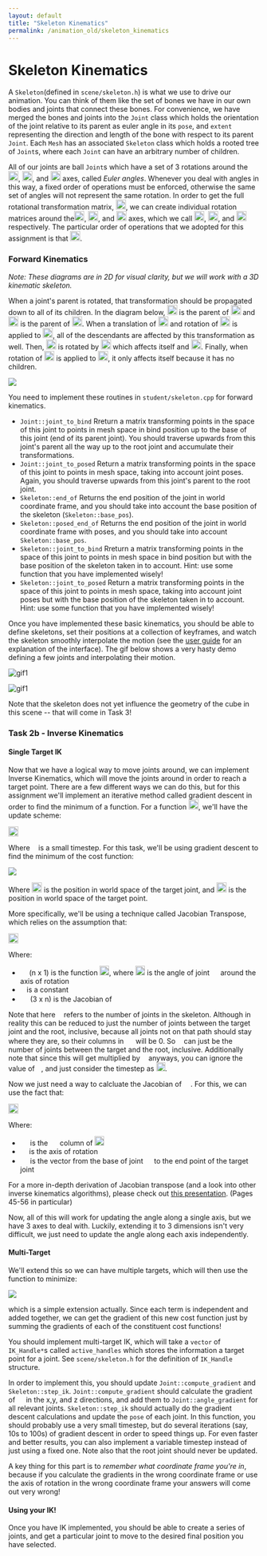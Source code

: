 ```yaml
---
layout: default
title: "Skeleton Kinematics"
permalink: /animation_old/skeleton_kinematics
---
```


# Skeleton Kinematics

A `Skeleton`(defined in `scene/skeleton.h`) is what we use to drive our animation. You can think of them like the set of bones we have in our own bodies and joints that connect these bones. For convenience, we have merged the bones and joints into the `Joint` class which holds the orientation of the joint relative to its parent as euler angle in its `pose`, and `extent` representing the direction and length of the bone with respect to its parent `Joint`. Each `Mesh` has an associated `Skeleton` class which holds a rooted tree of `Joint`s, where each `Joint` can have an arbitrary number of children.

All of our joints are ball `Joint`s which have a set of 3 rotations around the <img src="task2_media/0027.png" height="20">, <img src="task2_media/0028.png" height="20">, and <img src="task2_media/0029.png" height="20"> axes, called _Euler angles_. Whenever you deal with angles in this way, a fixed order of operations must be enforced, otherwise the same set of angles will not represent the same rotation. In order to get the full rotational transformation matrix, <img src="task2_media/0030.png" height="20">, we can create individual rotation matrices around the<img src="task2_media/0031.png" height="20">, <img src="task2_media/0032.png" height="20">, and <img src="task2_media/0033.png" height="20"> axes, which we call <img src="task2_media/0034.png" height="20">, <img src="task2_media/0035.png" height="20">, and <img src="task2_media/0036.png" height="20"> respectively. The particular order of operations that we adopted for this assignment is that <img src="task2_media/0037.png" height="20">.

### Forward Kinematics

_Note: These diagrams are in 2D for visual clarity, but we will work with a 3D kinematic skeleton._

When a joint's parent is rotated, that transformation should be propagated down to all of its children. In the diagram below, <img src="task2_media/0038.png" height="20"> is the parent of <img src="task2_media/0039.png" height="20"> and <img src="task2_media/0040.png" height="20"> is the parent of <img src="task2_media/0041.png" height="20">. When a translation of <img src="task2_media/0042.png" height="20"> and rotation of <img src="task2_media/0043.png" height="20"> is applied to <img src="task2_media/0044.png" height="20">, all of the descendants are affected by this transformation as well. Then, <img src="task2_media/0045.png" height="20"> is rotated by <img src="task2_media/0046.png" height="20"> which affects itself and <img src="task2_media/0047.png" height="20">. Finally, when rotation of <img src="task2_media/0048.png" height="20"> is applied to <img src="task2_media/0049.png" height="20">, it only affects itself because it has no children.

<img src="task2_media/forward_kinematic_diagram.jpg">

You need to implement these routines in `student/skeleton.cpp` for forward kinematics.

*   `Joint::joint_to_bind` 
    Rreturn a matrix transforming points in the space of this joint
    to points in mesh space in bind position  up to the base of this joint (end of its parent joint). You should traverse upwards from this joint's parent all the way up to the root joint and accumulate their transformations. 
*   `Joint::joint_to_posed`
    Return a matrix transforming points in the space of this joint to points in mesh space, taking into account joint poses. Again, you should traverse upwards from this joint's parent to the root joint.
*   `Skeleton::end_of`
    Returns the end position of the joint in world coordinate frame, and you should take into account the base position of the skeleton (`Skeleton::base_pos`).
*   `Skeleton::posed_end_of`
    Returns the end position of the joint in world coordinate frame with poses, and you should take into account `Skeleton::base_pos`.
*   `Skeleton::joint_to_bind` 
    Rreturn a matrix transforming points in the space of this joint
    to points in mesh space in bind position but with the base position of the skeleton taken in to account. Hint: use some function that you have implemented wisely!
*   `Skeleton::joint_to_posed`
    Return a matrix transforming points in the space of this joint to points in mesh space, taking into account joint poses but with the base position of the skeleton taken in to account. Hint: use some function that you have implemented wisely!

Once you have implemented these basic kinematics, you should be able to define skeletons, set their positions at a collection of keyframes, and watch the skeleton smoothly interpolate the motion (see the [user guide](../guide/animate.md) for an explanation of the interface). The gif below shows a very hasty demo defining a few joints and interpolating their motion.

![gif1](task2_media/gif1.gif)

![gif1](task2_media/gif2.gif)

Note that the skeleton does not yet influence the geometry of the cube in this scene -- that will come in Task 3!


### Task 2b - Inverse Kinematics

#### Single Target IK

Now that we have a logical way to move joints around, we can implement Inverse Kinematics, which will move the joints around in order to reach a target point. There are a few different ways we can do this, but for this assignment we'll implement an iterative method called gradient descent in order to find the minimum of a function. For a function <img src="task2_media/0050.png" height="20">, we'll have the update scheme:

<img src="task2_media/0051.png" height="20">

Where <img src="task2_media/0052.png" height="9"> is a small timestep. For this task, we'll be using gradient descent to find the minimum of the cost function:

<img src="task2_media/0053.png">

Where <img src="task2_media/0054.png" height="20"> is the position in world space of the target joint, and <img src="task2_media/0055.png" height="20"> is the position in world space of the target point.

More specifically, we'll be using a technique called Jacobian Transpose, which relies on the assumption that:

<img src="task2_media/0056.png" height="20">

Where:

*   <img src="task2_media/0057.png" height="14"> (n x 1) is the function <img src="task2_media/0058.png" height="19">, where <img src="task2_media/0059.png" height="19"> is the angle of joint <img src="task2_media/0060.png" height="14"> around the axis of rotation
*   <img src="task2_media/0061.png" height="9"> is a constant
*   <img src="task2_media/0062.png" height="16"> (3 x n) is the Jacobian of <img src="task2_media/0063.png" height="14">

Note that here <img src="task2_media/0064.png" height="9"> refers to the number of joints in the skeleton. Although in reality this can be reduced to just the number of joints between the target joint and the root, inclusive, because all joints not on that path should stay where they are, so their columns in <img src="task2_media/0065.png" height="16"> will be 0\. So <img src="task2_media/0066.png" height="9"> can just be the number of joints between the target and the root, inclusive. Additionally note that since this will get multiplied by <img src="task2_media/0067.png" height="9"> anyways, you can ignore the value of <img src="task2_media/0068.png" height="9">, and just consider the timestep as <img src="task2_media/0069.png" height="18">.

Now we just need a way to calcluate the Jacobian of <img src="task2_media/0070.png" height="14">. For this, we can use the fact that:

<img src="task2_media/0071.png" height="20">

Where:

*   <img src="task2_media/0072.png" height="16"> is the <img src="task2_media/0073.png" height="16"> column of <img src="task2_media/0074.png" height="19">
*   <img src="task2_media/0075.png" height="14"> is the axis of rotation
*   <img src="task2_media/0076.png" height="16"> is the vector from the base of joint <img src="task2_media/0077.png" height="14"> to the end point of the target joint

For a more in-depth derivation of Jacobian transpose (and a look into other inverse kinematics algorithms), please check out [this presentation](https://web.archive.org/web/20190501035728/https://autorob.org/lectures/autorob_11_ik_jacobian.pdf). (Pages 45-56 in particular)

Now, all of this will work for updating the angle along a single axis, but we have 3 axes to deal with. Luckily, extending it to 3 dimensions isn't very difficult, we just need to update the angle along each axis independently.

#### Multi-Target

We'll extend this so we can have multiple targets, which will then use the function to minimize:

<img src="task2_media/0078.png">

which is a simple extension actually. Since each term is independent and added together, we can get the gradient of this new cost function just by summing the gradients of each of the constituent cost functions!

You should implement multi-target IK, which will take a `vector` of `IK_Handle*`s called `active_handles` which stores the information a target point for a joint. See `scene/skeleton.h` for the definition of `IK_Handle` structure.

In order to implement this, you should update `Joint::compute_gradient` and `Skeleton::step_ik`. `Joint::compute_gradient` should calculate the gradient of <img src="task2_media/0079.png" height="14"> in the x,y, and z directions, and add them to `Joint::angle_gradient` for all relevant joints. `Skeleton::step_ik` should actually do the gradient descent calculations and update the `pose` of each joint. In this function, you should probably use a very small timestep, but do several iterations (say, 10s to 100s) of gradient descent in order to speed things up. For even faster and better results, you can also implement a variable timestep instead of just using a fixed one. Note also that the root joint should never be updated.

A key thing for this part is to _remember what coordinate frame you're in_, because if you calculate the gradients in the wrong coordinate frame or use the axis of rotation in the wrong coordinate frame your answers will come out very wrong!

#### Using your IK!
Once you have IK implemented, you should be able to create a series of joints, and get a particular joint to move to the desired final position you have selected.


